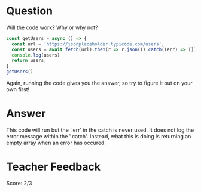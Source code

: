 # Question

Will the code work? Why or why not?

```js
const getUsers = async () => {
  const url = 'https://jsonplaceholder.typicode.com/users';
  const users = await fetch(url).then(r => r.json()).catch((err) => []);
  console.log(users)
  return users;
}
getUsers()
```

Again, running the code gives you the answer, so try to figure it out on your own first!

# Answer
This code will run but the '.err' in the catch is never used. It does not log the error message within the '.catch'. Instead, what this is doing is returning an empty array when an error has occured.


# Teacher Feedback
Score: 2/3